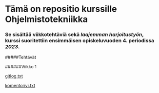 # Tämä on repositio kurssille **Ohjelmistotekniikka**

### Se sisältää viikkotehtäviä sekä *laajemman harjoitustyön*, kurssi suoritettiin ensimmäisen opiskeluvuoden 4. periodissa _2023_.

#####Tehtävät

######Viikko 1

[gitlog.txt](https://github.com/jooniku/ohjelmistotekniikka_23/blob/master/laskarit/viikko1/gitlog.txt)

[komentorivi.txt](https://github.com/jooniku/ohjelmistotekniikka_23/blob/master/laskarit/viikko1/komentorivi.txt)

